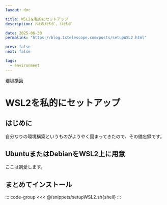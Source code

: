 ```yaml
---
layout: doc

title: WSL2を私的にセットアップ
description: ｱｽﾓのﾒﾓﾗﾝﾀﾞ、ｱｽﾓﾗﾝﾀﾞ

date: 2025-06-30
permalink: "https://blog.1xtelescope.com/posts/setupWSL2.html"

prev: false
next: false

tags:
  - environment
---
```


[環境構築](../tags/environment)

# WSL2を私的にセットアップ

## はじめに

自分なりの環境構築というものがようやく固まってきたので、その備忘録です。

## UbuntuまたはDebianをWSL2上に用意

ここは割愛します。

## まとめてインストール

::: code-group
<<< @/snippets/setupWSL2.sh{shell}
:::
